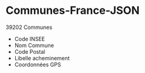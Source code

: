 # Communes-France-JSON

39202 Communes

- Code INSEE
- Nom Commune
- Code Postal
- Libelle acheminement
- Coordonnées GPS
